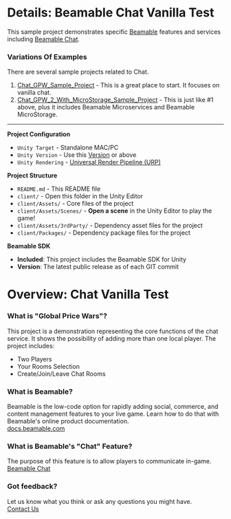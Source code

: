 # Details: Beamable Chat Vanilla Test

This sample project demonstrates specific [Beamable](https://beamable.com/) features and services including [Beamable Chat](https://docs.beamable.com/docs/chat-feature).

### Variations Of Examples

There are several sample projects related to Chat.
1. [Chat_GPW_Sample_Project](https://github.com/beamable/Chat_GPW_Sample_Project) - This is a great place to start. It focuses on vanilla chat.
1. [Chat_GPW_2_With_MicroStorage_Sample_Project](https://github.com/beamable/Chat_GPW_2_With_MicroStorage_Sample_Project) - This is just like #1 above, plus it includes Beamable Microservices and Beamable MicroStorage.


-----

**Project Configuration**
* `Unity Target` - Standalone MAC/PC
* `Unity Version` - Use this [Version](./client/ProjectSettings/ProjectVersion.txt) or above
* `Unity Rendering` - [Universal Render Pipeline (URP)](https://docs.unity3d.com/Packages/com.unity.render-pipelines.universal@10.2/manual/index.html)

**Project Structure**
* `README.md` - This README file
* `client/` - Open this folder in the Unity Editor
* `client/Assets/` - Core files of the project
* `client/Assets/Scenes/` - **Open a scene** in the Unity Editor to play the game!
* `client/Assets/3rdParty/` - Dependency asset files for the project
* `client/Packages/` - Dependency package files for the project

**Beamable SDK**
* **Included**: This project includes the Beamable SDK for Unity
* **Version**: The latest public release as of each GIT commit

# Overview: Chat Vanilla Test

### What is "Global Price Wars"?
This project is a demonstration representing the core functions of the chat service. It shows the possibility of adding more than one local player.
The project includes: 
  - Two Players
  - Your Rooms Selection
  - Create/Join/Leave Chat Rooms

### What is Beamable?
Beamable is the low-code option for rapidly adding social, 
commerce, and content management features to your live game. 
Learn how to do that with Beamable's online product documentation.
<br>[docs.beamable.com](https://docs.beamable.com/)

### What is Beamable's "Chat" Feature?
The purpose of this feature is to allow players to communicate in-game.
<br>[Beamable Chat](https://docs.beamable.com/docs/chat-feature)

### Got feedback?
Let us know what you think or ask any questions you might have.
<br>[Contact Us](https://docs.beamable.com/discuss)
